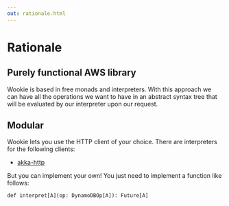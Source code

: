```yaml
---
out: rationale.html
---
```


Rationale
=========

Purely functional AWS library
-----------------------------
Wookie is based in free monads and interpreters.  With this approach we can have
all the operations we want to have in an abstract syntax tree that will be
evaluated by our interpreter upon our request.

Modular
-------
Wookie lets you use the HTTP client of your choice. There are interpreters for
the following clients:

- [akka-http][akka-http]

But you can implement your own! You just need to implement a function like
follows:

```tut:silent
def interpret[A](op: DynamoDBOp[A]): Future[A]
```

[akka-http]: https://akka.io
